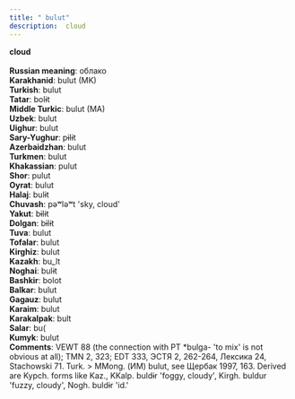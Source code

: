 ```yaml
---
title: " bulut"
description:  cloud
---
```

<p data-pagefind-weight="0.5">
<strong> cloud</strong><br><br>
<strong>Russian meaning</strong>:  облако<br>
<strong>Karakhanid</strong>:  bulut (MK)<br>
<strong>Turkish</strong>:  bulut<br>
<strong>Tatar</strong>:  bolɨt<br>
<strong>Middle Turkic</strong>:  bulut (MA)<br>
<strong>Uzbek</strong>:  bulut<br>
<strong>Uighur</strong>:  bulut<br>
<strong>Sary-Yughur</strong>:  pɨlɨt<br>
<strong>Azerbaidzhan</strong>:  bulut<br>
<strong>Turkmen</strong>:  bulut<br>
<strong>Khakassian</strong>:  pulut<br>
<strong>Shor</strong>:  pulut<br>
<strong>Oyrat</strong>:  bulut<br>
<strong>Halaj</strong>:  bulɨt<br>
<strong>Chuvash</strong>:  pǝʷlǝʷt 'sky, cloud'<br>
<strong>Yakut</strong>:  bɨlɨt<br>
<strong>Dolgan</strong>:  bɨlɨt<br>
<strong>Tuva</strong>:  bulut<br>
<strong>Tofalar</strong>:  bulut<br>
<strong>Kirghiz</strong>:  bulut<br>
<strong>Kazakh</strong>:  bu_lt<br>
<strong>Noghai</strong>:  bulɨt<br>
<strong>Bashkir</strong>:  bolot<br>
<strong>Balkar</strong>:  bulut<br>
<strong>Gagauz</strong>:  bulut<br>
<strong>Karaim</strong>:  bulut<br>
<strong>Karakalpak</strong>:  bult<br>
<strong>Salar</strong>:  bu(<br>
<strong>Kumyk</strong>:  bulut<br>
<strong>Comments</strong>:  VEWT 88 (the connection with PT *bulga- 'to mix' is not obvious at all); TMN 2, 323; EDT 333, ЭСТЯ 2, 262-264, Лексика 24, Stachowski 71. Turk. > MMong. (ИМ) bulut, see Щербак 1997, 163. Derived are Kypch. forms like Kaz., KKalp. buldɨr 'foggy, cloudy', Kirgh. buldur 'fuzzy, cloudy', Nogh. buldɨr 'id.'<br>

</p>

